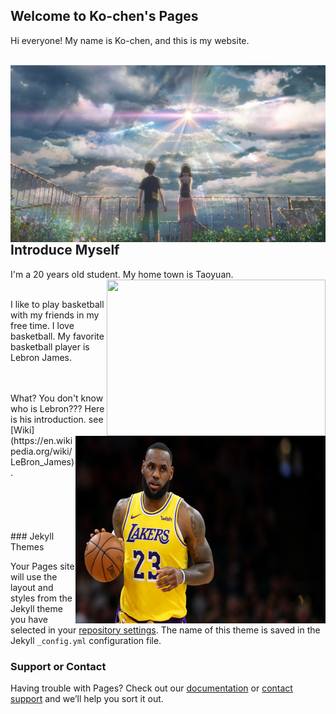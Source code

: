 ## Welcome to Ko-chen's Pages

Hi everyone! My name is Ko-chen, and this is my website.

<br />

<img align="right" src="640x360_43.jpg"/>


## Introduce Myself

I'm a 20 years old student. My home town is Taoyuan. <img width="350" height="250" align="right" src="New_image_of_Taoyuan_City.jpg"/>
<br />
<br />

I like to play basketball with my friends in my free time. I love basketball. My favorite basketball player is Lebron James. <br />

<img width="400" height="300" align="right" src="gettyimages-1128131986.jpg"/>
<br />
<br />
What? You don't know who is Lebron??? Here is his introduction. see [Wiki](https://en.wikipedia.org/wiki/LeBron_James).

<br />
<br />
<br />
<br />
<br />
<br />
### Jekyll Themes

Your Pages site will use the layout and styles from the Jekyll theme you have selected in your [repository settings](https://github.com/KoChenShih/Web/settings). The name of this theme is saved in the Jekyll `_config.yml` configuration file.

### Support or Contact

Having trouble with Pages? Check out our [documentation](https://help.github.com/categories/github-pages-basics/) or [contact support](https://github.com/contact) and we’ll help you sort it out.
